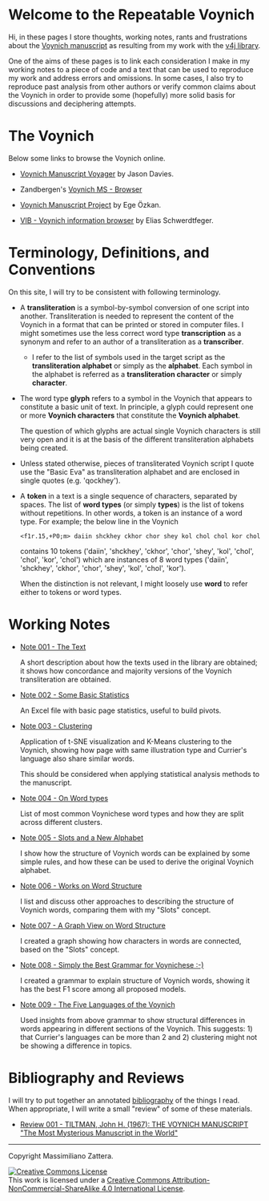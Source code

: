 # Welcome to the Repeatable Voynich

Hi, in these pages I store thoughts, working notes, rants and frustrations about the [Voynich manuscript](https://en.wikipedia.org/wiki/Voynich_manuscript)
as resulting from my work with the [v4j library](https://github.com/mzattera/v4j).

One of the aims of these pages is to link each consideration I make in my working notes to a piece of code and a text that can be used to 
reproduce my work and address errors and omissions. In some cases, I also try to reproduce past analysis from other authors or verify common claims about the Voynich
in order to provide some (hopefully) more solid basis for discussions and deciphering attempts.


# The Voynich

Below some links to browse the Voynich online.

* [Voynich Manuscript Voyager](https://www.jasondavies.com/voynich/#outside_front_cover/0.422/0.371/2.30) by Jason Davies.

* Zandbergen's [Voynich MS - Browser](http://www.voynich.nu/folios.html)

* [Voynich Manuscript Project](https://ambertide.github.io/VoynichExplorer/index.html) by Ege Özkan.

* [VIB - Voynich information browser](http://voynich.freie-literatur.de/index.php) by Elias Schwerdtfeger.


# Terminology, Definitions, and Conventions

On this site, I will try to be consistent with following terminology.

- A **transliteration** is a symbol-by-symbol conversion of one script into another. Transliteration is needed to represent the content of the Voynich in a 
format that can be printed or stored in computer files. I might sometimes use the less correct word type **transcription** as a synonym and refer 
to an author of a transliteration as a **transcriber**.

  - I refer to the list of symbols used in the target script as the **transliteration alphabet** or simply as the **alphabet**.
Each symbol in the alphabet is referred as a **transliteration character** or simply **character**.

- The word type **glyph** refers to a symbol in the Voynich that appears to constitute a basic unit of text. In principle, a glyph could represent one or more
 **Voynich characters** that constitute the **Voynich alphabet**.

  The question of which glyphs are actual single Voynich characters is still very open and it is at the basis of the different transliteration alphabets being created.
  
- Unless stated otherwise, pieces of transliterated Voynich script I quote use the "Basic Eva" as transliteration alphabet and are enclosed in single quotes (e.g. 'qockhey').

- A **token** in a text is a single sequence of characters, separated by spaces. The list of **word types** (or simply **types**) is the list of tokens without repetitions.
In other words, a token is an instance of a word type. For example; the below line in the Voynich

  ```
  <f1r.15,+P0;m> daiin shckhey ckhor chor shey kol chol chol kor chol
  ```
  
  contains 10 tokens ('daiin', 'shckhey', 'ckhor', 'chor', 'shey', 'kol', 'chol', 'chol', 'kor', 'chol') which are instances of 
  8 word types ('daiin', 'shckhey', 'ckhor', 'chor', 'shey', 'kol', 'chol', 'kor').
  
  When the distinction is not relevant, I might loosely use **word** to refer either to tokens or word types. 


# Working Notes

- [Note 001 - The Text](./001)

  A short description about how the texts used in the library are obtained; it shows how concordance and majority
  versions of the Voynich transliteration are obtained.
  
- [Note 002 - Some Basic Statistics](./002)

  An Excel file with basic page statistics, useful to build pivots.
  
- [Note 003 - Clustering](./003)

  Application of t-SNE visualization and K-Means clustering to the Voynich, showing how page with same illustration type and
  Currier's language also share similar words.
  
  This should be considered when applying statistical analysis methods to the manuscript.

- [Note 004 - On Word types](./004)

  List of most common Voynichese word types and how they are split across different clusters.

- [Note 005 - Slots and a New Alphabet](./005)

  I show how the structure of Voynich words can be explained by some simple rules, and how these can be used to derive the original Voynich alphabet.

- [Note 006 - Works on Word Structure](./006)

  I list and discuss other approaches to describing the structure of Voynich words, comparing them with my "Slots" concept.
  
- [Note 007 - A Graph View on Word Structure](./007)

  I created a graph showing how characters in words are connected, based on the "Slots" concept.
  
- [Note 008 - Simply the Best Grammar for Voynichese :-)](./008)

  I created a grammar to explain structure of Voynich words, showing it has the best F1 score among all proposed models.
   
- [Note 009 - The Five Languages of the Voynich](./009)

  Used insights from above grammar to show structural differences in words appearing in different sections of the Voynich.
  This suggests: 1) that Currier's languages can be more than 2 and 2) clustering might not be showing a difference in topics.
   

# Bibliography and Reviews

I will try to put together an annotated [bibliography](./biblio.md) of the things I read.
When appropriate, I will write a small "review" of some of these materials.

- [Review 001 - TILTMAN, John H. (1967): THE VOYNICH MANUSCRIPT "The Most Mysterious Manuscript in the World"](./R001)
 


---

Copyright Massimiliano Zattera.

<a rel="license" href="http://creativecommons.org/licenses/by-nc-sa/4.0/"><img alt="Creative Commons License" style="border-width:0" src="https://i.creativecommons.org/l/by-nc-sa/4.0/88x31.png" /></a><br />This work is licensed under a <a rel="license" href="http://creativecommons.org/licenses/by-nc-sa/4.0/">Creative Commons Attribution-NonCommercial-ShareAlike 4.0 International License</a>.
